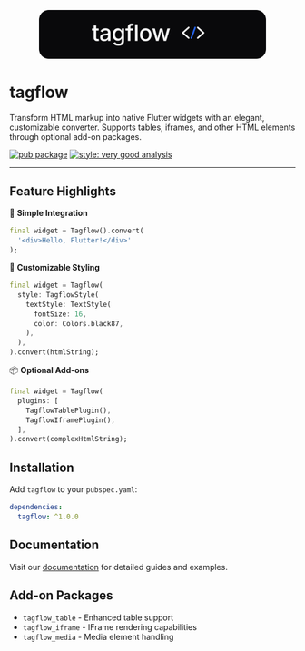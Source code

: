 <p align="center">
  <picture>
    <source media="(prefers-color-scheme: dark)" srcset="assets/dark/logo.svg">
    <source media="(prefers-color-scheme: light)" srcset="assets/light/logo.svg">
    <img alt="tagflow" src="assets/dark/logo.svg" width="400">
  </picture>
</p>

# tagflow

Transform HTML markup into native Flutter widgets with an elegant, customizable converter. Supports tables, iframes, and other HTML elements through optional add-on packages.

[![pub package](https://img.shields.io/pub/v/tagflow.svg)](https://pub.dev/packages/tagflow)
[![style: very good analysis](https://img.shields.io/badge/style-very_good_analysis-B22C89.svg)](https://pub.dev/packages/very_good_analysis)

---

## Feature Highlights

🚀 **Simple Integration**

```dart
final widget = Tagflow().convert(
  '<div>Hello, Flutter!</div>'
);
```

🎨 **Customizable Styling**

```dart
final widget = Tagflow(
  style: TagflowStyle(
    textStyle: TextStyle(
      fontSize: 16,
      color: Colors.black87,
    ),
  ),
).convert(htmlString);
```

📦 **Optional Add-ons**

```dart
final widget = Tagflow(
  plugins: [
    TagflowTablePlugin(),
    TagflowIframePlugin(),
  ],
).convert(complexHtmlString);
```

## Installation

Add `tagflow` to your `pubspec.yaml`:

```yaml
dependencies:
  tagflow: ^1.0.0
```

## Documentation

Visit our [documentation](https://docs.tagflow.dev) for detailed guides and examples.

## Add-on Packages

- `tagflow_table` - Enhanced table support
- `tagflow_iframe` - IFrame rendering capabilities
- `tagflow_media` - Media element handling
